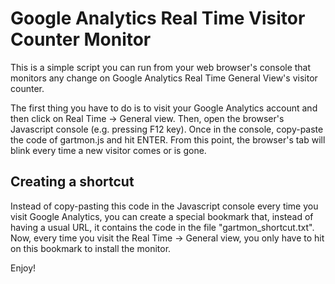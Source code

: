 # Google Analytics Real Time Visitor Counter Monitor

This is a simple script you can run from your web browser's console that monitors any change on Google Analytics Real Time General View's 
visitor counter. 

The first thing you have to do is to visit your Google Analytics account and then click on Real Time -> General view.
Then, open the browser's Javascript console (e.g. pressing F12 key). Once in the console, copy-paste the code of gartmon.js and hit ENTER.
From this point, the browser's tab will blink every time a new visitor comes or is gone.

## Creating a shortcut
Instead of copy-pasting this code in the Javascript console every time you visit Google Analytics, you can create a special bookmark that, instead of having a usual
URL, it contains the code in the file "gartmon_shortcut.txt". Now, every time you visit the Real Time -> General view, you only have to hit on 
this bookmark to install the monitor. 


Enjoy!


